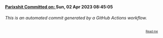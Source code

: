 **[Parixshit Committed on: ](https://github.com/Parixshit/AutoCommit/commit/e325e35913614b8a85af85dcc2b49842a274f16d) Sun, 02 Apr 2023 08:45:05** <!-- b5605c35b146d678d91863ceab957030142a952b -->

###### This is an automated commit generated by a GitHub Actions workflow.

<div align="right"><sub><sup><a href="https://github.com/Parixshit/AutoCommit.git">Read me</a></sup></sub></div>
